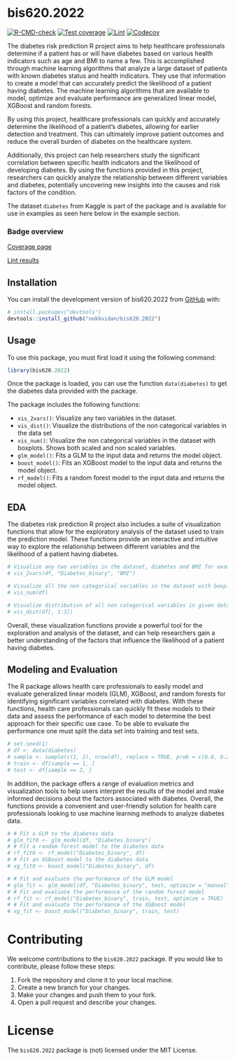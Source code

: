 
<!-- README.md is generated from README.Rmd. Please edit that file -->

# bis620.2022

<!-- badges: start -->

[![R-CMD-check](https://github.com/nokkvidan/bis620.2022/actions/workflows/R-CMD-check.yaml/badge.svg)](https://github.com/nokkvidan/bis620.2022/actions/workflows/R-CMD-check.yaml)
[![Test
coverage](https://github.com/nokkvidan/bis620.2022/actions/workflows/test-coverage.yaml/badge.svg)](https://github.com/nokkvidan/bis620.2022/actions/workflows/test-coverage.yaml)
[![Lint](https://github.com/nokkvidan/bis620.2022/actions/workflows/lint.yaml/badge.svg)](https://github.com/nokkvidan/bis620.2022/actions/workflows/lint.yaml)
[![Codecov](https://codecov.io/gh/nokkvidan/bis620.2022/branch/main/graph/badge.svg?token=U4USARWKRM)](https://codecov.io/gh/nokkvidan/bis620.2022)
<!-- badges: end -->

The diabetes risk prediction R project aims to help healthcare
professionals determine if a patient has or will have diabetes based on
various health indicators such as age and BMI to name a few. This is
accomplished through machine learning algorithms that analyze a large
dataset of patients with known diabetes status and health indicators.
They use that information to create a model that can accurately predict
the likelihood of a patient having diabetes. The machine learning
algorithms that are available to model, optimize and evaluate
performance are generalized linear model, XGBoost and random forests.

By using this project, healthcare professionals can quickly and
accurately determine the likelihood of a patient’s diabetes, allowing
for earlier detection and treatment. This can ultimately improve patient
outcomes and reduce the overall burden of diabetes on the healthcare
system.

Additionally, this project can help researchers study the significant
correlation between specific health indicators and the likelihood of
developing diabetes. By using the functions provided in this project,
researchers can quickly analyze the relationship between different
variables and diabetes, potentially uncovering new insights into the
causes and risk factors of the condition.

The dataset `diabetes` from Kaggle is part of the package and is
available for use in examples as seen here below in the example section.

### Badge overview

[Coverage page](https://app.codecov.io/gh/nokkvidan/bis620.2022)

[Lint
results](https://github.com/nokkvidan/bis620.2022/actions/workflows/lint.yaml)

## Installation

You can install the development version of bis620.2022 from
[GitHub](https://github.com/nokkvidan/bis620.2022) with:

``` r
# install.packages("devtools")
devtools::install_github("nokkvidan/bis620.2022")
```

## Usage

To use this package, you must first load it using the following command:

``` r
library(bis620.2022)
```

Once the package is loaded, you can use the function `data(diabetes)` to
get the diabetes data provided with the package.

The package includes the following functions:

-   `vis_2vars()`: Visualize any two variables in the dataset.
-   `vis_dist()`: Visualize the distributions of the non categorical
    variables in the data set
-   `vis_num()`: Visualize the non categorical variables in the dataset
    with boxplots. Shows both scaled and non scaled variables.
-   `glm_model()`: Fits a GLM to the input data and returns the model
    object.
-   `boost_model()`: Fits an XGBoost model to the input data and returns
    the model object.
-   `rf_model()`: Fits a random forest model to the input data and
    returns the model object.

## EDA

The diabetes risk prediction R project also includes a suite of
visualization functions that allow for the exploratory analysis of the
dataset used to train the prediction model. These functions provide an
interactive and intuitive way to explore the relationship between
different variables and the likelihood of a patient having diabetes.

``` r
# Visualize any two variables in the dataset, diabetes and BMI for example
# vis_2vars(df, "Diabetes_binary", "BMI")

# Visualize all the non categorical variables in the dataset with boxplots
# vis_num(df)

# Visualize distribution of all non categorical variables in given data 
# vis_dist(df[, 1:3])
```

Overall, these visualization functions provide a powerful tool for the
exploration and analysis of the dataset, and can help researchers gain a
better understanding of the factors that influence the likelihood of a
patient having diabetes.

## Modeling and Evaluation

The R package allows health care professionals to easily model and
evaluate generalized linear models (GLM), XGBoost, and random forests
for identifying significant variables correlated with diabetes. With
these functions, health care professionals can quickly fit these models
to their data and assess the performance of each model to determine the
best approach for their specific use case. To be able to evaluate the
performance one must split the data set into training and test sets.

``` r
# set.seed(1)
# df <- data(diabetes)
# sample <- sample(c(1, 2), nrow(df), replace = TRUE, prob = c(0.8, 0.2))
# train <- df[sample == 1, ]
# test <- df[sample == 2, ]
```

In addition, the package offers a range of evaluation metrics and
visualization tools to help users interpret the results of the model and
make informed decisions about the factors associated with diabetes.
Overall, the functions provide a convenient and user-friendly solution
for health care professionals looking to use machine learning methods to
analyze diabetes data.

``` r
# # Fit a GLM to the diabetes data
# glm_fit0 <- glm_model(df, "Diabetes_binary")
# # Fit a random forest model to the diabetes data
# rf_fit0 <- rf_model("Diabetes_binary", df)
# # Fit an XGBoost model to the diabetes data
# xg_fit0 <- boost_model("Diabetes_binary", df)

# # Fit and evaluate the performance of the GLM model
# glm_fit <- glm_model(df, "Diabetes_binary", test, optimize = "manual")
# # Fit and evaluate the performance of the random forest model
# rf_fit <- rf_model("Diabetes_binary", train, test, optimize = TRUE)
# # Fit and evaluate the performance of the XGBoost model
# xg_fit <- boost_model("Diabetes_binary", train, test)
```

# Contributing

We welcome contributions to the `bis620.2022` package. If you would like
to contribute, please follow these steps:

1.  Fork the repository and clone it to your local machine.
2.  Create a new branch for your changes.
3.  Make your changes and push them to your fork.
4.  Open a pull request and describe your changes.

# License

The `bis620.2022` package is (not) licensed under the MIT License.
